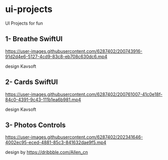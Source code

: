 # ui-projects
UI Projects for fun

## 1- Breathe SwiftUI

https://user-images.githubusercontent.com/6287402/200743916-91d2d4e6-5127-4cd9-83c8-eb708c630dc6.mp4

design Kavsoft

## 2- Cards SwiftUI

https://user-images.githubusercontent.com/6287402/200761007-41c0e18f-84c0-4391-9c43-111b1ea6b981.mp4

design Kavsoft

## 3- Photos Controls

https://user-images.githubusercontent.com/6287402/202341646-4002ec95-eced-4881-85c3-841632dae9f5.mp4

design by https://dribbble.com/Allen_cn
